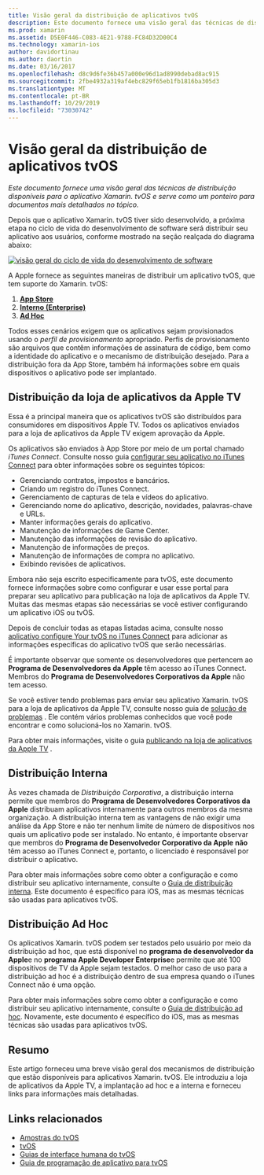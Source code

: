 ```yaml
---
title: Visão geral da distribuição de aplicativos tvOS
description: Este documento fornece uma visão geral das técnicas de distribuição disponíveis para o aplicativo Xamarin. tvOS e serve como um ponteiro para documentos mais detalhados no tópico.
ms.prod: xamarin
ms.assetid: D5E0F446-C083-4E21-9788-FC84D32D00C4
ms.technology: xamarin-ios
author: davidortinau
ms.author: daortin
ms.date: 03/16/2017
ms.openlocfilehash: d8c9d6fe36b457a000e96d1ad8990debad8ac915
ms.sourcegitcommit: 2fbe4932a319af4ebc829f65eb1fb1816ba305d3
ms.translationtype: MT
ms.contentlocale: pt-BR
ms.lasthandoff: 10/29/2019
ms.locfileid: "73030742"
---
```

# <a name="tvos-app-distribution-overview"></a>Visão geral da distribuição de aplicativos tvOS

_Este documento fornece uma visão geral das técnicas de distribuição disponíveis para o aplicativo Xamarin. tvOS e serve como um ponteiro para documentos mais detalhados no tópico._

Depois que o aplicativo Xamarin. tvOS tiver sido desenvolvido, a próxima etapa no ciclo de vida do desenvolvimento de software será distribuir seu aplicativo aos usuários, conforme mostrado na seção realçada do diagrama abaixo:

[![visão geral do ciclo de vida do desenvolvimento de software](images/publishingdiagram.png)](images/publishingdiagram.png#lightbox)

A Apple fornece as seguintes maneiras de distribuir um aplicativo tvOS, que tem suporte do Xamarin. tvOS:

1. [**App Store**](#Apple-TV-App-Store-Distribution)
2. [**Interno (Enterprise)** ](#In-House-Distribution) 
3. [**Ad Hoc**](#Ad_Hoc_Distribution) 

Todos esses cenários exigem que os aplicativos sejam provisionados usando o *perfil de provisionamento* apropriado. Perfis de provisionamento são arquivos que contêm informações de assinatura de código, bem como a identidade do aplicativo e o mecanismo de distribuição desejado. Para a distribuição fora da App Store, também há informações sobre em quais dispositivos o aplicativo pode ser implantado.

<a name="Apple-TV-App-Store-Distribution" />

## <a name="apple-tv-app-store-distribution"></a>Distribuição da loja de aplicativos da Apple TV

Essa é a principal maneira que os aplicativos tvOS são distribuídos para consumidores em dispositivos Apple TV. Todos os aplicativos enviados para a loja de aplicativos da Apple TV exigem aprovação da Apple.

Os aplicativos são enviados à App Store por meio de um portal chamado *iTunes Connect*. Consulte nosso guia [configurar seu aplicativo no iTunes Connect](~/ios/deploy-test/app-distribution/app-store-distribution/itunesconnect.md) para obter informações sobre os seguintes tópicos:

- Gerenciando contratos, impostos e bancários.
- Criando um registro do iTunes Connect.
- Gerenciamento de capturas de tela e vídeos do aplicativo.
- Gerenciando nome do aplicativo, descrição, novidades, palavras-chave e URLs.
- Manter informações gerais do aplicativo.
- Manutenção de informações de Game Center.
- Manutenção das informações de revisão do aplicativo.
- Manutenção de informações de preços.
- Manutenção de informações de compra no aplicativo.
- Exibindo revisões de aplicativos.

Embora não seja escrito especificamente para tvOS, este documento fornece informações sobre como configurar e usar esse portal para preparar seu aplicativo para publicação na loja de aplicativos da Apple TV. Muitas das mesmas etapas são necessárias se você estiver configurando um aplicativo iOS ou tvOS.

Depois de concluir todas as etapas listadas acima, consulte nosso [aplicativo configure Your tvOS no iTunes Connect](~/ios/tvos/deploy-test/app-distribution/itunes-connect.md) para adicionar as informações específicas do aplicativo tvOS que serão necessárias.

É importante observar que somente os desenvolvedores que pertencem ao **Programa de Desenvolvedores da Apple** têm acesso ao iTunes Connect. Membros do **Programa de Desenvolvedores Corporativos da Apple** não tem acesso.

Se você estiver tendo problemas para enviar seu aplicativo Xamarin. tvOS para a loja de aplicativos da Apple TV, consulte nosso guia de [solução de problemas](~/ios/tvos/troubleshooting.md) . Ele contém vários problemas conhecidos que você pode encontrar e como solucioná-los no Xamarin. tvOS.

Para obter mais informações, visite o guia [publicando na loja de aplicativos da Apple TV](~/ios/tvos/deploy-test/app-distribution/app-store-publishing.md) .

<a name="In-House-Distribution" />

## <a name="in-house-distribution"></a>Distribuição Interna

Às vezes chamada de *Distribuição Corporativa*, a distribuição interna permite que membros do **Programa de Desenvolvedores Corporativos da Apple** distribuam aplicativos internamente para outros membros da mesma organização. A distribuição interna tem as vantagens de não exigir uma análise da App Store e não ter nenhum limite de número de dispositivos nos quais um aplicativo pode ser instalado. No entanto, é importante observar que membros do **Programa de Desenvolvedor Corporativo da Apple** **não** têm acesso ao iTunes Connect e, portanto, o licenciado é responsável por distribuir o aplicativo.

Para obter mais informações sobre como obter a configuração e como distribuir seu aplicativo internamente, consulte o [Guia de distribuição interna](~/ios/deploy-test/app-distribution/in-house-distribution.md). Este documento é específico para iOS, mas as mesmas técnicas são usadas para aplicativos tvOS.

<a name="Ad_Hoc_Distribution"/>

## <a name="ad-hoc-distribution"></a>Distribuição Ad Hoc

Os aplicativos Xamarin. tvOS podem ser testados pelo usuário por meio da distribuição ad hoc, que está disponível no **programa de desenvolvedor da Apple**e no **programa Apple Developer Enterprise**e permite que até 100 dispositivos de TV da Apple sejam testados. O melhor caso de uso para a distribuição ad hoc é a distribuição dentro de sua empresa quando o iTunes Connect não é uma opção.

Para obter mais informações sobre como obter a configuração e como distribuir seu aplicativo internamente, consulte o [Guia de distribuição ad hoc](~/ios/deploy-test/app-distribution/ad-hoc-distribution.md). Novamente, este documento é específico do iOS, mas as mesmas técnicas são usadas para aplicativos tvOS.

<a name="Summary" />

## <a name="summary"></a>Resumo

Este artigo forneceu uma breve visão geral dos mecanismos de distribuição que estão disponíveis para aplicativos Xamarin. tvOS. Ele introduziu a loja de aplicativos da Apple TV, a implantação ad hoc e a interna e forneceu links para informações mais detalhadas.

## <a name="related-links"></a>Links relacionados

- [Amostras do tvOS](https://docs.microsoft.com/samples/browse/?products=xamarin&term=Xamarin.iOS+tvOS)
- [tvOS](https://developer.apple.com/tvos/)
- [Guias de interface humana do tvOS](https://developer.apple.com/tvos/human-interface-guidelines/)
- [Guia de programação de aplicativo para tvOS](https://developer.apple.com/library/prerelease/tvos/documentation/General/Conceptual/AppleTV_PG/)
